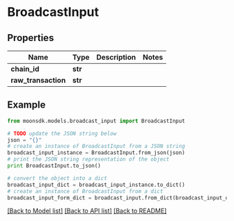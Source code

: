 # BroadcastInput


## Properties

Name | Type | Description | Notes
------------ | ------------- | ------------- | -------------
**chain_id** | **str** |  | 
**raw_transaction** | **str** |  | 

## Example

```python
from moonsdk.models.broadcast_input import BroadcastInput

# TODO update the JSON string below
json = "{}"
# create an instance of BroadcastInput from a JSON string
broadcast_input_instance = BroadcastInput.from_json(json)
# print the JSON string representation of the object
print BroadcastInput.to_json()

# convert the object into a dict
broadcast_input_dict = broadcast_input_instance.to_dict()
# create an instance of BroadcastInput from a dict
broadcast_input_form_dict = broadcast_input.from_dict(broadcast_input_dict)
```
[[Back to Model list]](../README.md#documentation-for-models) [[Back to API list]](../README.md#documentation-for-api-endpoints) [[Back to README]](../README.md)



